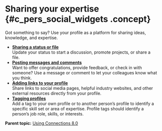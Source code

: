 # Sharing your expertise {#c_pers_social_widgets .concept}

Got something to say? Use your profile as a platform for sharing ideas, knowledge, and expertise.

-   **[Sharing a status or file](../profiles/t_pers_update_status.md)**  
Update your status to start a discussion, promote projects, or share a file.
-   **[Posting messages and comments](../profiles/t_pers_post_wall_message.md)**  
Want to offer congratulations, provide feedback, or check in with someone? Use a message or comment to let your colleagues know what you think.
-   **[Adding links to your profile](../profiles/t_add_external_links.md)**  
Share links to social media pages, helpful industry websites, and other external resources directly from your profile.
-   **[Tagging profiles](../profiles/t_pers_tag_profiles.md)**  
Add a tag to your own profile or to another person’s profile to identify a specific skill set or area of expertise. Profile tags should identify a person’s job role, skills, or interests.

**Parent topic:** [Using Connections 8.0](../welcome/welcome_end_user.md)

